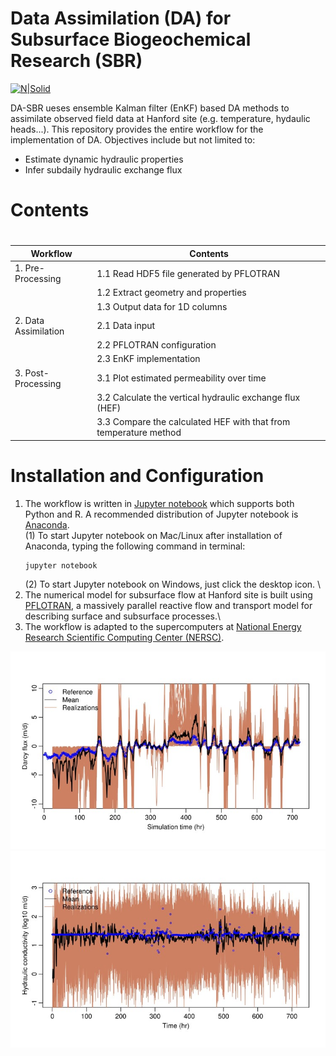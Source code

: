 # Data Assimilation (DA) for Subsurface Biogeochemical Research (SBR)

[![N|Solid](https://upload.wikimedia.org/wikipedia/en/thumb/1/17/Pacific_Northwest_National_Laboratory_logo.svg/200px-Pacific_Northwest_National_Laboratory_logo.svg.png)](https://www.pnnl.gov/)

DA-SBR ueses ensemble Kalman filter (EnKF) based DA methods to assimilate observed field data at Hanford site (e.g. temperature, hydaulic heads...). This repository provides the entire workflow for the implementation of DA. Objectives include but not limited to:

  - Estimate dynamic hydraulic properties
  - Infer subdaily hydraulic exchange flux

# Contents
# 
| Workflow | Contents |
| ------ | ------ |
| 1. Pre-Processing | 1.1 Read HDF5 file generated by PFLOTRAN |
|                   | 1.2 Extract geometry and properties |
|                   | 1.3 Output data for 1D columns |
| 2. Data Assimilation | 2.1 Data input |
|                      | 2.2 PFLOTRAN configuration |
|                      | 2.3 EnKF implementation |
| 3. Post-Processing | 3.1 Plot estimated permeability over time |
|                    | 3.2 Calculate the vertical hydraulic exchange flux (HEF) |
|                    | 3.3 Compare the calculated HEF with that from temperature method|


# Installation and Configuration

1. The workflow is written in [Jupyter notebook](http://jupyter.org/) which supports both Python and R. A recommended distribution of Jupyter notebook is [Anaconda](https://www.anaconda.com/download/).\
  (1) To start Jupyter notebook on Mac/Linux after installation of Anaconda, typing the following command in terminal:
    ```sh
    jupyter notebook
    ```
    (2) To start Jupyter notebook on Windows, just click the desktop icon. \
2. The numerical model for subsurface flow at Hanford site is built using [PFLOTRAN](http://www.pflotran.org/), a massively parallel reactive flow and transport model for describing surface and subsurface processes.\
3. The workflow is adapted to the supercomputers at [National Energy Research Scientific Computing Center (NERSC)](http://www.nersc.gov/).

![Estimated flux](https://github.com/lovingckw/DA-SBR/blob/master/Doc/temp/Picture1.jpg)
![Estimated perm](https://github.com/lovingckw/DA-SBR/blob/master/Doc/temp/Picture4.jpg)
